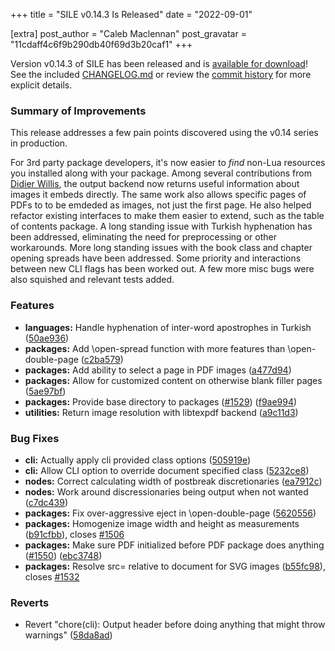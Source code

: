 +++
title = "SILE v0.14.3 Is Released"
date = "2022-09-01"

[extra]
post_author = "Caleb Maclennan"
post_gravatar = "11cdaff4c6f9b290db40f69d3b20caf1"
+++

Version v0.14.3 of SILE has been released and is [available for download][release]!
See the included [CHANGELOG.md][changelog] or review the [commit history][commits] for more explicit details.

### Summary of Improvements

This release addresses a few pain points discovered using the v0.14 series in production.

For 3rd party package developers, it's now easier to *find* non-Lua resources you installed along with your package.
Among several contributions from [Didier Willis](http://github.com/Omikhleia), the output backend now returns useful information about images it embeds directly.
The same work also allows specific pages of PDFs to to be emdeded as images, not just the first page.
He also helped refactor existing interfaces to make them easier to extend, such as the table of contents package.
A long standing issue with Turkish hyphenation has been addressed, eliminating the need for preprocessing or other workarounds.
More long standing issues with the book class and chapter opening spreads have been addressed.
Some priority and interactions between new CLI flags has been worked out.
A few more misc bugs were also squished and relevant tests added.


### Features

* **languages:** Handle hyphenation of inter-word apostrophes in Turkish ([50ae936](https://github.com/sile-typesetter/sile/commit/50ae9368b29bfcb9f7d2274235c0398500d7665e))
* **packages:** Add \open-spread function with more features than \open-double-page ([c2ba579](https://github.com/sile-typesetter/sile/commit/c2ba579a56a79fea82e8ec83b95321af438793e4))
* **packages:** Add ability to select a page in PDF images ([a477d94](https://github.com/sile-typesetter/sile/commit/a477d94f9831bdd31d4925bd44660f1f24d4e290))
* **packages:** Allow for customized content on otherwise blank filler pages ([5ae97bf](https://github.com/sile-typesetter/sile/commit/5ae97bffba3192df8e1c8bf7c74c459ac137af56))
* **packages:** Provide base directory to packages ([#1529](https://github.com/sile-typesetter/sile/issues/1529)) ([f9ae994](https://github.com/sile-typesetter/sile/commit/f9ae99499ea8fada36abd849c95e2afd7f1e4030))
* **utilities:** Return image resolution with libtexpdf backend ([a9c11d3](https://github.com/sile-typesetter/sile/commit/a9c11d319cf83d38b72d09430a65cfb62e013494))


### Bug Fixes

* **cli:** Actually apply cli provided class options ([505919e](https://github.com/sile-typesetter/sile/commit/505919e4c07638e7bf6da9ebc4af12e2355a2460))
* **cli:** Allow CLI option to override document specified class ([5232ce8](https://github.com/sile-typesetter/sile/commit/5232ce8dd42fae9005c36c4e04ad988d4afedb77))
* **nodes:** Correct calculating width of postbreak discretionaries ([ea7912c](https://github.com/sile-typesetter/sile/commit/ea7912cf0c1951f68b04b7d2dfef2057115ef77d))
* **nodes:** Work around discressionaries being output when not wanted ([c7dc439](https://github.com/sile-typesetter/sile/commit/c7dc439456ad741fe644a88e6476596b8ec2a72f))
* **packages:** Fix over-aggressive eject in \open-double-page ([5620556](https://github.com/sile-typesetter/sile/commit/562055681c1ccf3b47857864d9363fb985ed7fac))
* **packages:** Homogenize image width and height as measurements ([b91cfbb](https://github.com/sile-typesetter/sile/commit/b91cfbb9e80e4330be5b9dc307d721513bbd462a)), closes [#1506](https://github.com/sile-typesetter/sile/issues/1506)
* **packages:** Make sure PDF initialized before PDF package does anything ([#1550](https://github.com/sile-typesetter/sile/issues/1550)) ([ebc3748](https://github.com/sile-typesetter/sile/commit/ebc3748e00df700002622a7f3b8ad1e2cd5bfb65))
* **packages:** Resolve src= relative to document for SVG images ([b55fc98](https://github.com/sile-typesetter/sile/commit/b55fc98e728ee69fc983be58e7331864617547b8)), closes [#1532](https://github.com/sile-typesetter/sile/issues/1532)


### Reverts

* Revert "chore(cli): Output header before doing anything that might throw warnings" ([58da8ad](https://github.com/sile-typesetter/sile/commit/58da8ad5b824fa9ccc97d0ddfbea44e3a5c39c8e))


  [release]: https://github.com/sile-typesetter/sile/releases/tag/v0.14.3
  [changelog]: https://github.com/sile-typesetter/sile/blob/master/CHANGELOG.md
  [commits]: https://github.com/sile-typesetter/sile/compare/v0.14.2...v0.14.3
